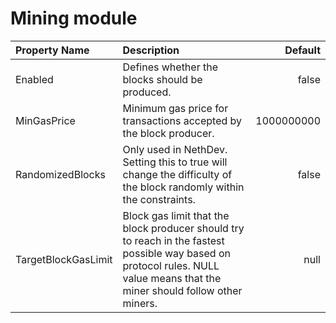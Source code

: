 # Mining module

| Property Name | Description | Default |
| :--- | :--- | ---: |
| Enabled | Defines whether the blocks should be produced. | false |
| MinGasPrice | Minimum gas price for transactions accepted by the block producer. | 1000000000 |
| RandomizedBlocks | Only used in NethDev. Setting this to true will change the difficulty of the block randomly within the constraints. | false |
| TargetBlockGasLimit | Block gas limit that the block producer should try to reach in the fastest possible way based on protocol rules. NULL value means that the miner should follow other miners. | null |


